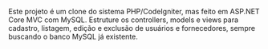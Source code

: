 <!-- Use this file para fornecer instruções personalizadas para o Copilot neste workspace. Para mais detalhes, acesse https://code.visualstudio.com/docs/copilot/copilot-customization#_use-a-githubcopilotinstructionsmd-file -->

Este projeto é um clone do sistema PHP/CodeIgniter, mas feito em ASP.NET Core MVC com MySQL. Estruture os controllers, models e views para cadastro, listagem, edição e exclusão de usuários e fornecedores, sempre buscando o banco MySQL já existente.
